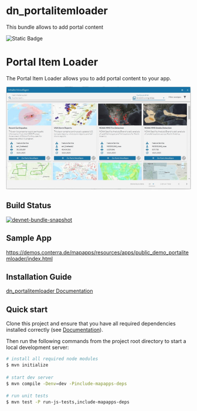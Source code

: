 # dn_portalitemloader

This bundle allows to add portal content

![Static Badge](https://img.shields.io/badge/tested_for_map.apps-4.18.3-%20?labelColor=%233E464F&color=%232FC050)

# Portal Item Loader

The Portal Item Loader allows you to add portal content to your app.

![Screenshot App](https://github.com/conterra/mapapps-portal-item-loader/blob/main/screenshot.JPG)

## Build Status

[![devnet-bundle-snapshot](https://github.com/conterra/mapapps-portal-item-loader/actions/workflows/devnet-bundle-snapshot.yml/badge.svg)](https://github.com/conterra/mapapps-portal-item-loader/actions/workflows/devnet-bundle-snapshot.yml)

## Sample App

https://demos.conterra.de/mapapps/resources/apps/public_demo_portalitemloader/index.html

## Installation Guide

[dn_portalitemloader Documentation](https://github.com/conterra/mapapps-portal-item-loader/tree/master/src/main/js/bundles/dn_portalitemloader)

## Quick start

Clone this project and ensure that you have all required dependencies installed correctly (see [Documentation](https://docs.conterra.de/en/mapapps/latest/developersguide/getting-started/set-up-development-environment.html)).

Then run the following commands from the project root directory to start a local development server:

```bash
# install all required node modules
$ mvn initialize

# start dev server
$ mvn compile -Denv=dev -Pinclude-mapapps-deps

# run unit tests
$ mvn test -P run-js-tests,include-mapapps-deps
```
